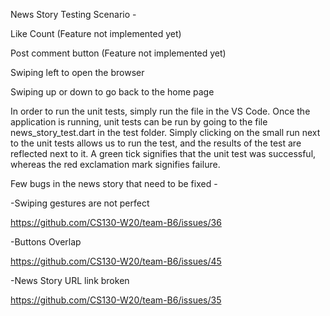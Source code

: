 News Story Testing Scenario - 

Like Count (Feature not implemented yet)

Post comment button (Feature not implemented yet)

Swiping left to open the browser 

Swiping up or down to go back to the home page 

In order to run the unit tests, simply run the file in the VS Code. Once the application is running, unit tests can be run by going to the file news_story_test.dart in the test folder. Simply clicking on the small run next to the unit tests allows us to run the test, and the results of the test are reflected next to it. A green tick signifies that the unit test was successful, whereas the red exclamation mark signifies failure.

Few bugs in the news story that need to be fixed -

-Swiping gestures are not perfect

https://github.com/CS130-W20/team-B6/issues/36

-Buttons Overlap

https://github.com/CS130-W20/team-B6/issues/45

-News Story URL link broken

https://github.com/CS130-W20/team-B6/issues/35




